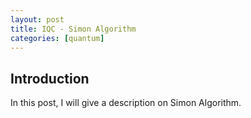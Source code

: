 ```yaml
---
layout: post
title: IQC - Simon Algorithm
categories: [quantum]
---
```


## Introduction

In this post, I will give a description on Simon Algorithm.
